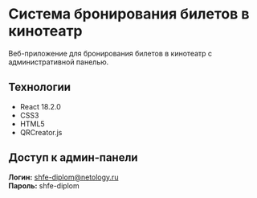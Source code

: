 # Система бронирования билетов в кинотеатр

Веб-приложение для бронирования билетов в кинотеатр с административной панелью.

## Технологии

- React 18.2.0
- CSS3
- HTML5
- QRCreator.js

## Доступ к админ-панели

**Логин:** shfe-diplom@netology.ru  
**Пароль:** shfe-diplom

